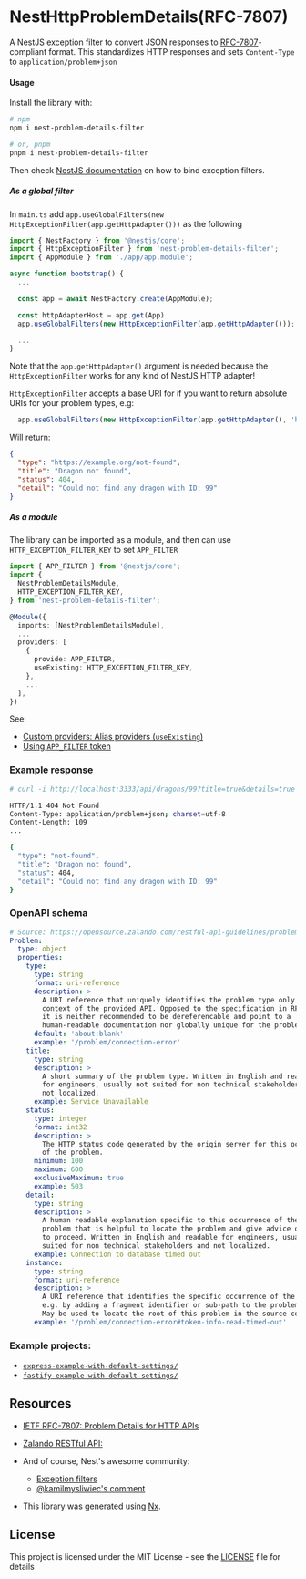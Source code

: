 # NestHttpProblemDetails(RFC-7807)

A NestJS exception filter to convert JSON responses to [RFC-7807](https://datatracker.ietf.org/doc/html/rfc7807)-compliant format. This standardizes HTTP responses and sets `Content-Type` to `application/problem+json`

#### Usage

Install the library with:

```bash
# npm
npm i nest-problem-details-filter

# or, pnpm
pnpm i nest-problem-details-filter
```

Then check [NestJS documentation](https://docs.nestjs.com/exception-filters#binding-filters) on how to bind exception filters.

##### As a global filter

In `main.ts` add `app.useGlobalFilters(new HttpExceptionFilter(app.getHttpAdapter()))` as the following

```ts
import { NestFactory } from '@nestjs/core';
import { HttpExceptionFilter } from 'nest-problem-details-filter';
import { AppModule } from './app/app.module';

async function bootstrap() {
  ...

  const app = await NestFactory.create(AppModule);

  const httpAdapterHost = app.get(App)
  app.useGlobalFilters(new HttpExceptionFilter(app.getHttpAdapter()));

  ...
}
```

Note that the `app.getHttpAdapter()` argument is needed because the `HttpExceptionFilter` works for any kind of NestJS HTTP adapter!

`HttpExceptionFilter` accepts a base URI for if you want to return absolute URIs for your problem types, e.g:

```ts
  app.useGlobalFilters(new HttpExceptionFilter(app.getHttpAdapter(), 'https://example.org'));
```

Will return:

```json
{
  "type": "https://example.org/not-found",
  "title": "Dragon not found",
  "status": 404,
  "detail": "Could not find any dragon with ID: 99"
}
```

##### As a module

The library can be imported as a module, and then can use `HTTP_EXCEPTION_FILTER_KEY` to set `APP_FILTER`

```typescript
import { APP_FILTER } from '@nestjs/core';
import {
  NestProblemDetailsModule,
  HTTP_EXCEPTION_FILTER_KEY,
} from 'nest-problem-details-filter';

@Module({
  imports: [NestProblemDetailsModule],
  ...
  providers: [
    {
      provide: APP_FILTER,
      useExisting: HTTP_EXCEPTION_FILTER_KEY,
    },
    ...
  ],
})
```

See:

- [Custom providers: Alias providers (`useExisting`)](https://docs.nestjs.com/fundamentals/custom-providers#alias-providers-useexisting)
- [Using `APP_FILTER` token](https://docs.nestjs.com/exception-filters#binding-filters)

### Example response

```bash
# curl -i http://localhost:3333/api/dragons/99?title=true&details=true

HTTP/1.1 404 Not Found
Content-Type: application/problem+json; charset=utf-8
Content-Length: 109
...

{
  "type": "not-found",
  "title": "Dragon not found",
  "status": 404,
  "detail": "Could not find any dragon with ID: 99"
}
```

### OpenAPI schema

```yml
# Source: https://opensource.zalando.com/restful-api-guidelines/problem-1.0.1.yaml
Problem:
  type: object
  properties:
    type:
      type: string
      format: uri-reference
      description: >
        A URI reference that uniquely identifies the problem type only in the
        context of the provided API. Opposed to the specification in RFC-7807,
        it is neither recommended to be dereferencable and point to a
        human-readable documentation nor globally unique for the problem type.
      default: 'about:blank'
      example: '/problem/connection-error'
    title:
      type: string
      description: >
        A short summary of the problem type. Written in English and readable
        for engineers, usually not suited for non technical stakeholders and
        not localized.
      example: Service Unavailable
    status:
      type: integer
      format: int32
      description: >
        The HTTP status code generated by the origin server for this occurrence
        of the problem.
      minimum: 100
      maximum: 600
      exclusiveMaximum: true
      example: 503
    detail:
      type: string
      description: >
        A human readable explanation specific to this occurrence of the
        problem that is helpful to locate the problem and give advice on how
        to proceed. Written in English and readable for engineers, usually not
        suited for non technical stakeholders and not localized.
      example: Connection to database timed out
    instance:
      type: string
      format: uri-reference
      description: >
        A URI reference that identifies the specific occurrence of the problem,
        e.g. by adding a fragment identifier or sub-path to the problem type.
        May be used to locate the root of this problem in the source code.
      example: '/problem/connection-error#token-info-read-timed-out'
```

### Example projects:

- [`express-example-with-default-settings/`](https://github.com/Fcmam5/nest-problem-details/tree/develop/examples/express-example-with-default-settings/)
- [`fastify-example-with-default-settings/`](https://github.com/Fcmam5/nest-problem-details/tree/develop/examples/fastify-example-with-default-settings/)

## Resources

- [IETF RFC-7807: Problem Details for HTTP APIs](https://datatracker.ietf.org/doc/html/rfc7807)
- [Zalando RESTful API:](https://opensource.zalando.com/restful-api-guidelines/#176)
- And of course, Nest's awesome community:
  - [Exception filters](https://docs.nestjs.com/exception-filters#exception-filters-1)
  - [@kamilmysliwiec's comment](https://github.com/nestjs/nest/issues/2953#issuecomment-531678153)

- This library was generated using [Nx](https://nx.dev).

## License

This project is licensed under the MIT License - see the [LICENSE](./LICENSE) file for details
